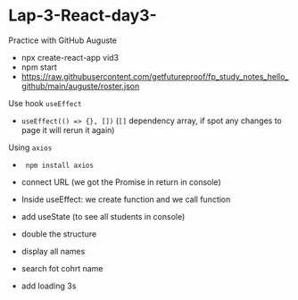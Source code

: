 # Lap-3-React-day3-
Practice with GitHub Auguste


- npx create-react-app vid3
- npm start 
- https://raw.githubusercontent.com/getfutureproof/fp_study_notes_hello_github/main/auguste/roster.json

Use hook `useEffect`
- `useEffect(() => {}, [])` (`[]` dependency array, if spot any changes to page it will rerun it again)

Using `axios` 
- ` npm install axios`
- connect URL (we got the Promise in return in console)
- Inside useEffect: we create function and we call function 

- add useState (to see all students in console)
- double the structure
- display all names


- search fot cohrt name
- add loading 3s
